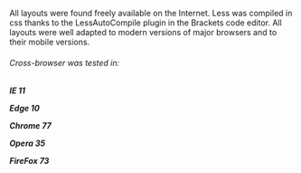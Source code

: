 All layouts were found freely available on the Internet. Less was compiled in css thanks to the LessAutoCompile plugin in the Brackets code editor. All layouts were well adapted to modern versions of major browsers and to their mobile versions.

###### Cross-browser was tested in:

***IE 11***
 
***Edge 10***
 
***Chrome 77***
 
***Opera 35***
 
***FireFox 73***
